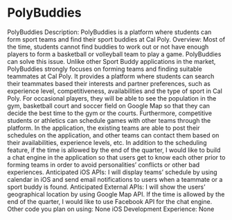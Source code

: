 # PolyBuddies

PolyBuddies
Description:
PolyBuddies is a platform where students can form sport teams and find their sport
buddies at Cal Poly.
Overview:
Most of the time, students cannot find buddies to work out or not have enough players to
form a basketball or volleyball team to play a game. PolyBuddies can solve this issue. Unlike
other Sport Buddy applications in the market, PolyBuddies strongly focuses on forming teams
and finding suitable teammates at Cal Poly. It provides a platform where students can search
their teammates based their interests and partner preferences, such as experience level,
competitiveness, availabilities and the type of sport in Cal Poly. For occasional players, they will
be able to see the population in the gym, basketball court and soccer field on Google Map so that
they can decide the best time to the gym or the courts.
Furthermore, competitive students or athletics can schedule games with other teams
through the platform. In the application, the existing teams are able to post their schedules on the
application, and other teams can contact them based on their availabilities, experience levels, etc.
In addition to the scheduling feature, if the time is allowed by the end of the quarter, I would like
to build a chat engine in the application so that users get to know each other prior to forming
teams in order to avoid personalities’ conflicts or other bad experiences.
Anticipated iOS APIs:
I will display teams’ schedule by using calendar in iOS and send email notifications to
users when a teammate or a sport buddy is found.
Anticipated External APIs:
I will show the users’ geographical location by using Google Map API. If the time is
allowed by the end of the quarter, I would like to use Facebook API for the chat engine.
Other code you plan on using:
None
iOS Development Experience:
None
